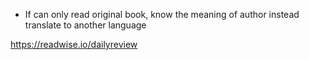 - If can only read original book, know the meaning of author instead translate to another language

https://readwise.io/dailyreview